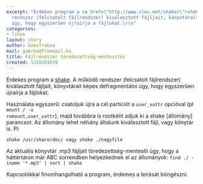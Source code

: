 ```yaml
---
excerpt: "Érdekes program a <a href=\"http://www.vleu.net/shake/\">shake</a>. A működő
  rendszer (felcsatolt fájlrendszer) kiválasztott fájljait, könyvtárait képes defragmentálni
  úgy, hogy egyszerűen újraírja a fájlokat.\r\n"
categories:
- linux
layout: story
author: Goosfrabaa
mail: gabrea@freemail.hu
title: Fájlrendszer töredezettség-mentesítés
created: 1319101039
---
```

Érdekes program a <a href="http://www.vleu.net/shake/">shake</a>. A működő rendszer (felcsatolt fájlrendszer) kiválasztott fájljait, könyvtárait képes defragmentálni úgy, hogy egyszerűen újraírja a fájlokat.
<!--break-->
Használata egyszerű: csatoljuk újra a cél partíciót a <code>user_xattr</code> opcióval (pl <code>mount / -o remount,user_xattr</code>), majd
továbbra is rootként adjuk ki a shake [állomány] parancsot. Az állomány lehet néhány általunk kiválasztott fájl, vagy könytár is. Pl:

<code>shake /usr/share/doc/ vagy shake ./nagyfile</code>

Az aktuális könyvtár .mp3 fájljait töredezettség-mentesíti úgy, hogy a háttértáron már ABC sorrendben helyezkednek el az állományok:
<code>find ./ -iname '*.mp3' | sort | shake</code>

Kapcsolókkal finomhangolható a  program, érdemes a leírását böngészni.
